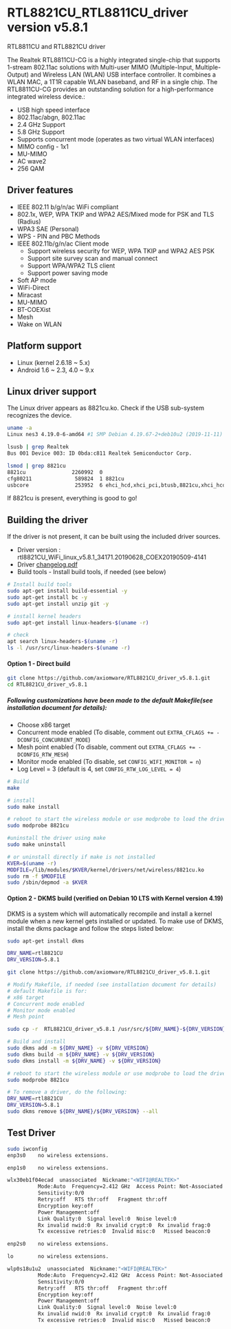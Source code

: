 # RTL8821CU_RTL8811CU_driver version v5.8.1
RTL8811CU and RTL8821CU driver

The Realtek RTL8811CU-CG is a highly integrated single-chip that supports 1-stream 802.11ac solutions with Multi-user MIMO (Multiple-Input, Multiple-Output) and Wireless LAN (WLAN) USB interface controller. It combines a WLAN MAC, a 1T1R capable WLAN baseband, and RF in a single chip. The RTL8811CU-CG provides an outstanding solution for a high-performance integrated wireless device.:
- USB high speed interface
- 802.11ac/abgn, 802.11ac
- 2.4 GHz Support
- 5.8 GHz Support
- Supports concurrent mode (operates as two virtual WLAN interfaces)
- MIMO config - 1x1
- MU-MIMO
- AC wave2
- 256 QAM

## Driver features
- IEEE 802.11 b/g/n/ac WiFi compliant
- 802.1x, WEP, WPA TKIP and WPA2 AES/Mixed mode for PSK and TLS (Radius)
- WPA3 SAE (Personal)
- WPS - PIN and PBC Methods
- IEEE 802.11b/g/n/ac Client mode
  - Support wireless security for WEP, WPA TKIP and WPA2 AES PSK
  - Support site survey scan and manual connect
  - Support WPA/WPA2 TLS client
  - Support power saving mode
- Soft AP mode
- WiFi-Direct
- Miracast
- MU-MIMO
- BT-COEXist
- Mesh
- Wake on WLAN

## Platform support
- Linux (kernel 2.6.18 ~ 5.x)
- Android 1.6 ~ 2.3, 4.0 ~ 9.x  


## Linux driver support
The Linux driver appears as 8821cu.ko. Check if the USB sub-system recognizes the device.  
```bash
uname -a
Linux nes3 4.19.0-6-amd64 #1 SMP Debian 4.19.67-2+deb10u2 (2019-11-11) x86_64 GNU/Linux
```
```bash
lsusb | grep Realtek
Bus 001 Device 003: ID 0bda:c811 Realtek Semiconductor Corp.
```
```bash
lsmod | grep 8821cu
8821cu               2260992  0
cfg80211              589824  1 8821cu
usbcore               253952  6 ehci_hcd,xhci_pci,btusb,8821cu,xhci_hcd,ehci_pci
```
If 8821cu is present, everything is good to go!

## Building the driver
If the driver is not present, it can be built using the included driver sources.  
 - Driver version : rtl8821CU_WiFi_linux_v5.8.1_34171.20190628_COEX20190509-4141
 - Driver [changelog.pdf](./changelog.pdf)
 - Build tools - Install build tools, if needed (see below)

```bash
# Install build tools
sudo apt-get install build-essential -y
sudo apt-get install bc -y
sudo apt-get install unzip git -y

# install kernel headers
sudo apt-get install linux-headers-$(uname -r)

# check
apt search linux-headers-$(uname -r)
ls -l /usr/src/linux-headers-$(uname -r)
```
#### Option 1 - Direct build

```bash
git clone https://github.com/axiomware/RTL8821CU_driver_v5.8.1.git
cd RTL8821CU_driver_v5.8.1
```

##### Following customizations have been made to the default Makefile(see installation document for details):
- Choose x86 target
- Concurrent mode enabled (To disable, comment out `EXTRA_CFLAGS += -DCONFIG_CONCURRENT_MODE`)
- Mesh point enabled (To disable, comment out `EXTRA_CFLAGS += -DCONFIG_RTW_MESH`)
- Monitor mode enabled (To disable, set `CONFIG_WIFI_MONITOR = n`)
- Log Level = 3 (default is 4, set `CONFIG_RTW_LOG_LEVEL = 4`)

```bash
# Build
make

# install
sudo make install

# reboot to start the wireless module or use modprobe to load the driver
sudo modprobe 8821cu

#uninstall the driver using make
sudo make uninstall

# or uninstall directly if make is not installed
KVER=$(uname -r)
MODFILE=/lib/modules/$KVER/kernel/drivers/net/wireless/8821cu.ko
sudo rm -f $MODFILE
sudo /sbin/depmod -a $KVER
```
#### Option 2 - DKMS build (verified on Debian 10 LTS with Kernel version 4.19)

DKMS is a system which will automatically recompile and install a kernel module when a new kernel gets installed or updated. To make use of DKMS, install the dkms package and follow the steps listed below:

```bash
sudo apt-get install dkms

DRV_NAME=rtl8821CU
DRV_VERSION=5.8.1

git clone https://github.com/axiomware/RTL8821CU_driver_v5.8.1.git

# Modify Makefile, if needed (see installation document for details)
# default Makefile is for:
# x86 target
# Concurrent mode enabled
# Monitor mode enabled
# Mesh point

sudo cp -r  RTL8821CU_driver_v5.8.1 /usr/src/${DRV_NAME}-${DRV_VERSION}

# Build and install
sudo dkms add -m ${DRV_NAME} -v ${DRV_VERSION}
sudo dkms build -m ${DRV_NAME} -v ${DRV_VERSION}
sudo dkms install -m ${DRV_NAME} -v ${DRV_VERSION}

# reboot to start the wireless module or use modprobe to load the driver
sudo modprobe 8821cu

# To remove a driver, do the following:
DRV_NAME=rtl8821CU
DRV_VERSION=5.8.1
sudo dkms remove ${DRV_NAME}/${DRV_VERSION} --all
```

## Test Driver

```bash
sudo iwconfig
enp3s0    no wireless extensions.

enp1s0    no wireless extensions.

wlx30eb1f04ecad  unassociated  Nickname:"<WIFI@REALTEK>"
          Mode:Auto  Frequency=2.412 GHz  Access Point: Not-Associated
          Sensitivity:0/0
          Retry:off   RTS thr:off   Fragment thr:off
          Encryption key:off
          Power Management:off
          Link Quality:0  Signal level:0  Noise level:0
          Rx invalid nwid:0  Rx invalid crypt:0  Rx invalid frag:0
          Tx excessive retries:0  Invalid misc:0   Missed beacon:0

enp2s0    no wireless extensions.

lo        no wireless extensions.

wlp0s18u1u2  unassociated  Nickname:"<WIFI@REALTEK>"
          Mode:Auto  Frequency=2.412 GHz  Access Point: Not-Associated
          Sensitivity:0/0
          Retry:off   RTS thr:off   Fragment thr:off
          Encryption key:off
          Power Management:off
          Link Quality:0  Signal level:0  Noise level:0
          Rx invalid nwid:0  Rx invalid crypt:0  Rx invalid frag:0
          Tx excessive retries:0  Invalid misc:0   Missed beacon:0
```
